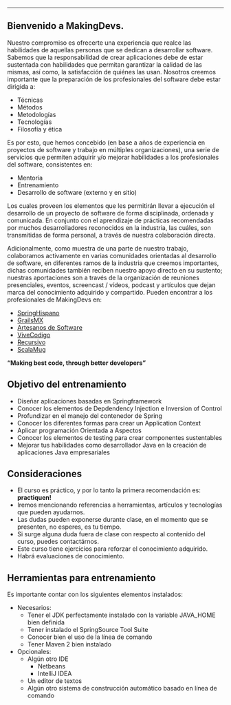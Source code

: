 -----

<h2 id="1">Bienvenido a MakingDevs.</h2>

Nuestro compromiso es ofrecerte una experiencia que realce las habilidades de aquellas personas que se dedican a desarrollar software. Sabemos que la responsabilidad de crear aplicaciones debe de estar sustentada con habilidades que permitan garantizar la calidad de las mismas, así como, la satisfacción de quiénes las usan. Nosotros creemos importante que la preparación de los profesionales del software debe estar dirigida a:

* Técnicas
* Métodos
* Metodologías
* Tecnologías
* Filosofía y ética

Es por esto, que hemos concebido (en base a años de experiencia en proyectos de software y trabajo en múltiples organizaciones), una serie de servicios que permiten adquirir y/o mejorar habilidades a los profesionales del software, consistentes en:

* Mentoría
* Entrenamiento
* Desarrollo de software (externo y en sitio)

Los cuales proveen los elementos que les permitirán llevar a ejecución el desarrollo de un proyecto de software de forma disciplinada, ordenada y comunicada. En conjunto con el aprendizaje de prácticas recomendadas por muchos desarrolladores reconocidos en la industria, las cuáles, son transmitidas de forma personal, a través de nuestra colaboración directa.

Adicionalmente, como muestra de una parte de nuestro trabajo, colaboramos activamente en varias comunidades orientadas al desarrollo de software, en diferentes ramos de la industria que creemos importantes, dichas comunidades también reciben nuestro apoyo directo en su sustento; nuestras aportaciones son a través de la organización de reuniones presenciales, eventos, screencast / vídeos, podcast y artículos que dejan marca del conocimiento adquirido y compartido. Pueden encontrar a los profesionales de MakingDevs en:

* [SpringHispano](http://springhispano.org)
* [GrailsMX](http://grails.mx)
* [Artesanos de Software](http://artesanos.de/software)
* [ViveCodigo](http://vivecodigo.org)
* [Recursivo](http://recursivo.org)
* [ScalaMug](http://scala-mug.org)

__“Making best code, through better developers”__

<h2 id="2">Objetivo del entrenamiento</h2>

* Diseñar aplicaciones basadas en Springframework
* Conocer los elementos de Depdendency Injection e Inversion of Control
* Profundizar en el manejo del contenedor de Spring
* Conocer los diferentes formas para crear un Application Context
* Aplicar programación Orientada a Aspectos
* Conocer los elementos de testing para crear componentes sustentables
* Mejorar tus habilidades como desarrollador Java en la creación de aplicaciones Java empresariales

<h2 id="3">Consideraciones</h2>

* El curso es práctico, y por lo tanto la primera recomendación es: __practiquen!__
* Iremos mencionando referencias a herramientas, artículos y tecnologías que pueden ayudarnos.
* Las dudas pueden exponerse durante clase, en el momento que se presenten, no esperes, es tu tiempo.
* Si surge alguna duda fuera de clase con respecto al contenido del curso, puedes contactárnos.
* Este curso tiene ejercicios para reforzar el conocimiento adquirido.
* Habrá evaluaciones de conocimiento.

<h2 id="4">Herramientas para entrenamiento</h2>

Es importante contar con los siguientes elementos instalados:

* Necesarios:
    * Tener el JDK perfectamente instalado con la variable JAVA_HOME bien definida
    * Tener instalado el SpringSource Tool Suite
    * Conocer bien el uso de la línea de comando
    * Tener Maven 2 bien instalado
* Opcionales:
    * Algún otro IDE
        * Netbeans
        * IntelliJ IDEA
    * Un editor de textos
    * Algún otro sistema de construcción automático basado en línea de comando

